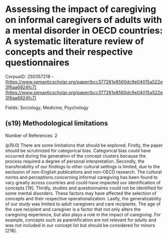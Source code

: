 # Assessing the impact of caregiving on informal caregivers of adults with a mental disorder in OECD countries: A systematic literature review of concepts and their respective questionnaires

CorpusID: 250357218 - [https://www.semanticscholar.org/paper/bcc377261e8560dc9e04015a522e3f6aa6924fc7](https://www.semanticscholar.org/paper/bcc377261e8560dc9e04015a522e3f6aa6924fc7)

Fields: Sociology, Medicine, Psychology

## (s19) Methodological limitations
Number of References: 2

(p19.0) There are some limitations that should be explored. Firstly, the paper should be scrutinized for categorical bias. Categorical bias could have occurred during the generation of the concept clusters because the process required a degree of personal interpretation. Secondly, the transferability of our findings to other cultural settings is limited, due to the exclusion of non-English publications and non-OECD research. The cultural norms and perceptions concerning informal caregiving has been found to vary greatly across countries and could have impacted our identification of concepts [19]. Thirdly, studies and questionnaires could not be identified for some mental disorders. These factors may have affected the selection of concepts and their respective operationalization. Lastly, the generalizability of our study was limited to adult caregivers and care recipients. The age of the care recipient and caregiver is a factor that not only alters the caregiving experience, but also plays a role in the impact of caregiving. For example, concepts such as parentification are not relevant for adults and was not included in our concept list but should be considered for minors [218].
